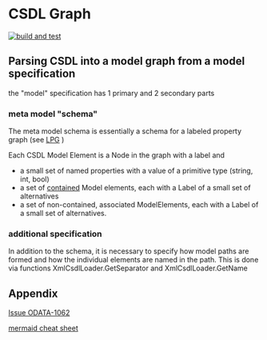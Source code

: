# CSDL Graph

[![build and test](https://github.com/xtofs/csdl-graph/actions/workflows/build-and-test.yml/badge.svg)](https://github.com/xtofs/csdl-graph/actions/workflows/build-and-test.yml)

## Parsing CSDL into a model graph from a model specification

the "model" specification has 1 primary and 2 secondary parts

### meta model "schema"

The meta model schema is essentially a schema for a labeled property graph
(see [LPG](https://www.oxfordsemantic.tech/faqs/what-is-a-labeled-property-graph) )

Each CSDL Model Element is a Node in the graph with a label and

- a small set of named properties with a value of a primitive type (string, int, bool)
- a set of [contained](https://www.softwareideas.net/uml-class-diagram#containment) Model elements, each with a Label of a small set of alternatives
- a set of non-contained, associated ModelElements, each with a Label of a small set of alternatives.

### additional specification

In addition to the schema, it is necessary to specify how model paths are formed and how the individual elements are named in the path. This is done via functions XmlCsdlLoader.GetSeparator and XmlCsdlLoader.GetName

## Appendix

[Issue ODATA-1062](https://issues.oasis-open.org/browse/ODATA-1062?focusedCommentId=84136&page=com.atlassian.jira.plugin.system.issuetabpanels%3Acomment-tabpanel#comment-84136)

[mermaid cheat sheet](https://jojozhuang.github.io/tutorial/mermaid-cheat-sheet/)
